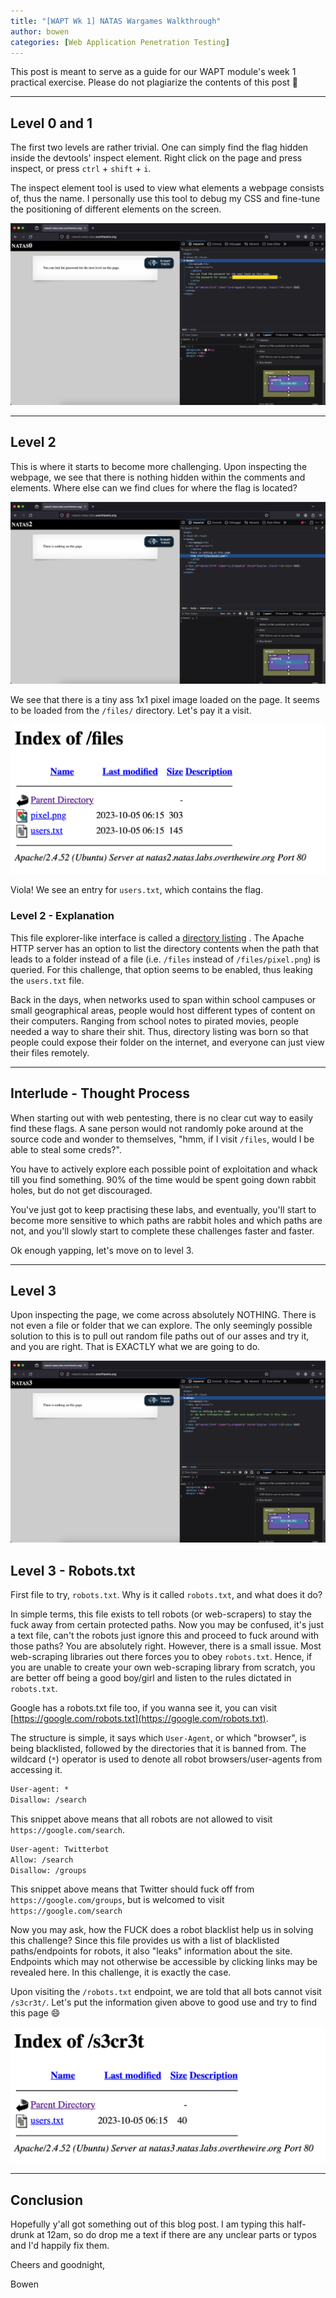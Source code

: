 ```yaml
---
title: "[WAPT Wk 1] NATAS Wargames Walkthrough" 
author: bowen
categories: [Web Application Penetration Testing]
---
```


This post is meant to serve as a guide for our WAPT module's week 1
practical exercise. Please do not plagiarize the contents of this post 🙏

---

## Level 0 and 1

The first two levels are rather trivial. One can simply find the flag
hidden inside the devtools' inspect element. Right click on the page
and press inspect, or press `ctrl` + `shift` + `i`.

The inspect element tool is used to view what elements a webpage consists of,
thus the name. I personally use this tool to debug my CSS and fine-tune the
positioning of different elements on the screen.

![First two levels](/assets/img/wapt/natas-wargames-walkthrough/first-two-levels.png)

---

## Level 2

This is where it starts to become more challenging. Upon inspecting the webpage,
we see that there is nothing hidden within the comments and elements. Where
else can we find clues for where the flag is located?

![flag clue](/assets/img/wapt/natas-wargames-walkthrough/flag-clue.png)

We see that there is a tiny ass 1x1 pixel image loaded on the page. It seems
to be loaded from the `/files/` directory. Let's pay it a visit.

![file directory listing](/assets/img/wapt/natas-wargames-walkthrough/file-directory-listing.png)

Viola! We see an entry for `users.txt`, which contains the flag.

### Level 2 - Explanation

This file explorer-like interface is called a
[directory listing](https://en.wikipedia.org/wiki/Web_server_directory_index)
. The Apache HTTP server has an option to list the directory contents when the
path that leads to a folder instead of a file (i.e. `/files` instead of
`/files/pixel.png`) is queried. For this challenge, that option
seems to be enabled, thus leaking the `users.txt` file.

Back in the days, when networks used to span within school campuses or small
geographical areas, people would host different types of content on their computers.
Ranging from school notes to pirated movies, people needed a way to share their
shit. Thus, directory listing was born so that people could expose their folder on
the internet, and everyone can just view their files remotely.

---

## Interlude - Thought Process

When starting out with web pentesting, there is no clear cut way to easily find
these flags. A sane person would not randomly poke around at the source code and
wonder to themselves, "hmm, if I visit `/files`, would I be able to steal some creds?".

You have to actively explore each possible point of exploitation and whack till
you find something. 90% of the time would be spent going down rabbit holes, but do
not get discouraged.

You've just got to keep practising these labs, and eventually, you'll start to become
more sensitive to which paths are rabbit holes and which paths are not, and you'll slowly
start to complete these challenges faster and faster.

Ok enough yapping, let's move on to level 3.

---

## Level 3

Upon inspecting the page, we come across absolutely NOTHING. There is not even a file or folder
that we can explore. The only seemingly possible solution to this is to pull out random
file paths out of our asses and try it, and you are right. That is EXACTLY what we are going to do.

![nothing](/assets/img/wapt/natas-wargames-walkthrough/nothing.png)

## Level 3 - Robots.txt

First file to try, `robots.txt`. Why is it called `robots.txt`, and what does it do?

In simple terms, this file exists to tell robots (or web-scrapers) to stay the fuck away
from certain protected paths. Now you may be confused, it's just a text file, can't the robots just
ignore this and proceed to fuck around with those paths? You are absolutely right.
However, there is a small issue. Most web-scraping libraries out there
forces you to obey `robots.txt`. Hence, if you are unable to create your own web-scraping
library from scratch, you are better off being a good boy/girl and listen to the
rules dictated in `robots.txt`.

Google has a robots.txt file too, if you wanna see it, you can visit
[https://google.com/robots.txt](https://google.com/robots.txt).

The structure is simple, it says which `User-Agent`, or which "browser", is being blacklisted,
followed by the directories that it is banned from. The wildcard (`*`) operator is used to denote
all robot browsers/user-agents from accessing it.

```txt
User-agent: *
Disallow: /search
```

This snippet above means that all robots are not allowed to visit `https://google.com/search`.

```txt
User-agent: Twitterbot
Allow: /search
Disallow: /groups
```

This snippet above means that Twitter should fuck off from `https://google.com/groups`, but is welcomed
to visit `https://google.com/search`

Now you may ask, how the FUCK does a robot blacklist help us in solving this challenge?
Since this file provides us with a list of blacklisted paths/endpoints for robots, it also "leaks"
information about the site. Endpoints which may not otherwise be accessible by clicking links
may be revealed here. In this challenge, it is exactly the case.

Upon visiting the `/robots.txt` endpoint, we are told that all bots cannot visit `/s3cr3t/`.
Let's put the information given above to good use and try to find this page 😄

![secret endpoint](/assets/img/wapt/natas-wargames-walkthrough/secret-endpoint.png)

---

## Conclusion

Hopefully y'all got something out of this blog post. I am typing this half-drunk at 12am,
so do drop me a text if there are any unclear parts or typos and I'd happily fix them.

Cheers and goodnight,

Bowen
